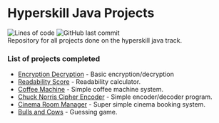 # Hyperskill Java Projects
![Lines of code](https://img.shields.io/tokei/lines/github/tknops/hyperskill)
![GitHub last commit](https://img.shields.io/github/last-commit/tknops/hyperskill)  
Repository for all projects done on the hyperskill java track.

### List of projects completed

- [Encryption Decryption] - Basic encryption/decryption
- [Readability Score] - Readability calculator.
- [Coffee Machine] - Simple coffee machine system.
- [Chuck Norris Cipher Encoder] - Simple encoder/decoder program.
- [Cinema Room Manager] - Super simple cinema booking system.
- [Bulls and Cows] - Guessing game.

[Encryption Decryption]: https://github.com/tknops/hyperskill/tree/main/Encryption%20Decryption
[Chuck Norris Cipher Encoder]: https://github.com/tknops/hyperskill/tree/main/Chuck%20Norris%20Cipher%20Encoder
[Readability Score]: https://github.com/tknops/hyperskill/tree/main/Readability%20Score
[Coffee Machine]: https://github.com/tknops/hyperskill/tree/main/Coffee%20Machine
[Bulls and Cows]: https://github.com/tknops/hyperskill/tree/main/Bulls%20and%20Cows
[Cinema Room Manager]: https://github.com/tknops/hyperskill/tree/main/Cinema%20Room%20Manager
